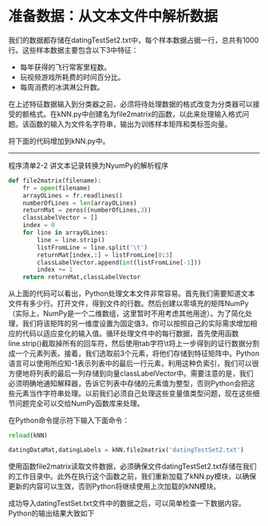 # 准备数据：从文本文件中解析数据

我们的数据都存储在datingTestSet2.txt中，每个样本数据占据一行，总共有1000行。这些样本数据主要包含以下3中特征：

* 每年获得的飞行常客里程数。
* 玩视频游戏所耗费的时间百分比。
* 每周消费的冰淇淋公升数。

在上述特征数据输入到分类器之前，必须将待处理数据的格式改变为分类器可以接受的额格式。在kNN.py中创建名为file2matrix的函数，以此来处理输入格式问题。该函数的输入为文件名字符串，输出为训练样本矩阵和类标签向量。

将下面的代码增加到kNN.py中。

---

程序清单2-2 讲文本记录转换为NyumPy的解析程序

```py
def file2matrix(filename):
    fr = open(filename)
    arrayOLines = fr.readlines()
    numberOfLines = len(arrayOLines)
    returnMat = zeros((numberOfLines,3))
    classLabelVector = []
    index = 0
    for line in arrayOLines:
        line = line.strip()
        listFromLine = line.split('\t')
        returnMat[index,:] = listFromLine[0:3]
        classLabelVector.append(int(listFromLine[-1]))
        index += 1
    return returnMat,classLabelVector
```

从上面的代码可以看出，Python处理文本文件非常容易。首先我们需要知道文本文件有多少行。打开文件，得到文件的行数。然后创建以零填充的矩阵NumPy（实际上，NumPy是一个二维数组，这里暂时不用考虑其他用途）。为了简化处理，我们将该矩阵的另一维度设置为固定值3，你可以按照自己的实际需求增加相应的代码以适应变化的输入值。循环处理文件中的每行数据，首先使用函数line.strip\(\)截取掉所有的回车符，然后使用tab字符\t将上一步得到的证行数据分割成一个元素列表。接着，我们选取前3个元素，将他们存储到特征矩阵中。Python语言可以使用所应知-1表示列表中的最后一行元素，利用这种负索引，我们可以很方便地将列表的最后一列存储到向量classLabelVector中。需要注意的是，我们必须明确地通知解释器，告诉它列表中存储的元素值为整型，否则Python会把这些元素当作字符串处理。以前我们必须自己处理这些变量值类型问题，现在这些细节问题完全可以交给NumPy函数库来处理。

在Python命令提示符下输入下面命令：

```py
reload(kNN)

datingDataMat,datingLabels = kNN.file2matrix('datingTestSet2.txt')
```

使用函数file2matrix读取文件数据，必须确保文件datingTestSet2.txt存储在我们的工作目录中。此外在执行这个函数之前，我们重新加载了kNN.py模块，以确保更新的内容可以生效，否则Python将继续使用上次加载的kNN模块。

成功导入datingTestSet.txt文件中的数据之后，可以简单检查一下数据内容。Python的输出结果大致如下

